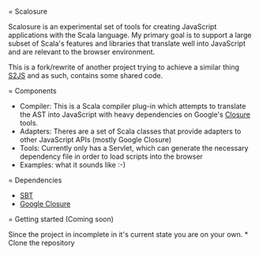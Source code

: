 = Scalosure

Scalosure is an experimental set of tools for creating JavaScript applications with the Scala language.  My primary goal is to support a large subset of Scala's features and libraries that translate well into JavaScript and are relevant to the browser environment.

This is a fork/rewrite of another project trying to achieve a similar thing [S2JS](https://github.com/alvaroc1/s2js) and as such, contains some shared code.

= Components

* Compiler: This is a Scala compiler plug-in which attempts to translate the AST into JavaScript with heavy dependencies on Google's [Closure](http://code.google.com/closure/) tools.
* Adapters: Theres are a set of Scala classes that provide adapters to other JavaScript APIs (mostly Google Closure)
* Tools: Currently only has a Servlet, which can generate the necessary dependency file in order to load scripts into the browser
* Examples: what it sounds like :-)

= Dependencies

* [SBT](https://github.com/harrah/xsbt)
* [Google Closure](http://code.google.com/closure/)

= Getting started (Coming soon)

Since the project in incomplete in it's current state you are on your own.  * Clone the repository

